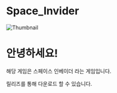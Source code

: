 # Space_Invider

![Thumbnail](https://github.com/choyeounghyeon/Space_Invider/assets/133370084/78464ef2-508d-4f73-b0e5-ea413198fae3)

# 안녕하세요!

해당 게임은 스페이스 인베이더 라는 게임입니다.

릴리즈를 통해 다운로드 할 수 있습니다.
